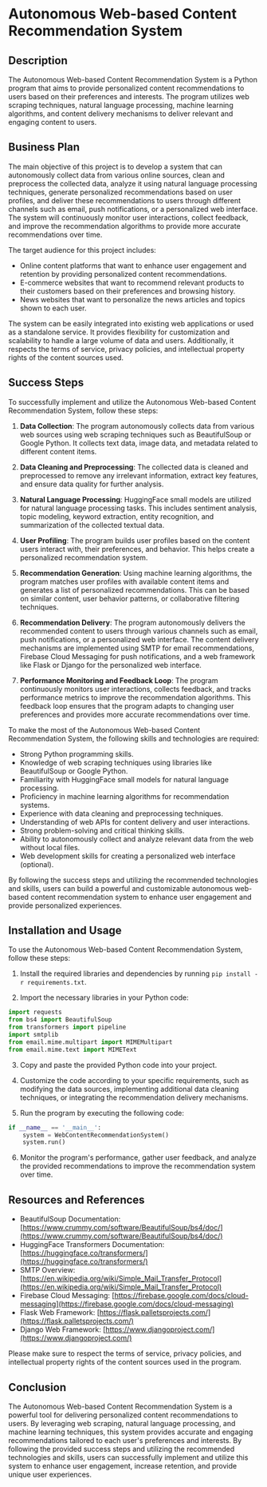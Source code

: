# Autonomous Web-based Content Recommendation System

## Description

The Autonomous Web-based Content Recommendation System is a Python program that aims to provide personalized content recommendations to users based on their preferences and interests. The program utilizes web scraping techniques, natural language processing, machine learning algorithms, and content delivery mechanisms to deliver relevant and engaging content to users.

## Business Plan

The main objective of this project is to develop a system that can autonomously collect data from various online sources, clean and preprocess the collected data, analyze it using natural language processing techniques, generate personalized recommendations based on user profiles, and deliver these recommendations to users through different channels such as email, push notifications, or a personalized web interface. The system will continuously monitor user interactions, collect feedback, and improve the recommendation algorithms to provide more accurate recommendations over time.

The target audience for this project includes:

- Online content platforms that want to enhance user engagement and retention by providing personalized content recommendations.
- E-commerce websites that want to recommend relevant products to their customers based on their preferences and browsing history.
- News websites that want to personalize the news articles and topics shown to each user.

The system can be easily integrated into existing web applications or used as a standalone service. It provides flexibility for customization and scalability to handle a large volume of data and users. Additionally, it respects the terms of service, privacy policies, and intellectual property rights of the content sources used.

## Success Steps

To successfully implement and utilize the Autonomous Web-based Content Recommendation System, follow these steps:

1. **Data Collection**: The program autonomously collects data from various web sources using web scraping techniques such as BeautifulSoup or Google Python. It collects text data, image data, and metadata related to different content items.

2. **Data Cleaning and Preprocessing**: The collected data is cleaned and preprocessed to remove any irrelevant information, extract key features, and ensure data quality for further analysis.

3. **Natural Language Processing**: HuggingFace small models are utilized for natural language processing tasks. This includes sentiment analysis, topic modeling, keyword extraction, entity recognition, and summarization of the collected textual data.

4. **User Profiling**: The program builds user profiles based on the content users interact with, their preferences, and behavior. This helps create a personalized recommendation system.

5. **Recommendation Generation**: Using machine learning algorithms, the program matches user profiles with available content items and generates a list of personalized recommendations. This can be based on similar content, user behavior patterns, or collaborative filtering techniques.

6. **Recommendation Delivery**: The program autonomously delivers the recommended content to users through various channels such as email, push notifications, or a personalized web interface. The content delivery mechanisms are implemented using SMTP for email recommendations, Firebase Cloud Messaging for push notifications, and a web framework like Flask or Django for the personalized web interface.

7. **Performance Monitoring and Feedback Loop**: The program continuously monitors user interactions, collects feedback, and tracks performance metrics to improve the recommendation algorithms. This feedback loop ensures that the program adapts to changing user preferences and provides more accurate recommendations over time.

To make the most of the Autonomous Web-based Content Recommendation System, the following skills and technologies are required:

- Strong Python programming skills.
- Knowledge of web scraping techniques using libraries like BeautifulSoup or Google Python.
- Familiarity with HuggingFace small models for natural language processing.
- Proficiency in machine learning algorithms for recommendation systems.
- Experience with data cleaning and preprocessing techniques.
- Understanding of web APIs for content delivery and user interactions.
- Strong problem-solving and critical thinking skills.
- Ability to autonomously collect and analyze relevant data from the web without local files.
- Web development skills for creating a personalized web interface (optional).

By following the success steps and utilizing the recommended technologies and skills, users can build a powerful and customizable autonomous web-based content recommendation system to enhance user engagement and provide personalized experiences.

## Installation and Usage

To use the Autonomous Web-based Content Recommendation System, follow these steps:

1. Install the required libraries and dependencies by running `pip install -r requirements.txt`.

2. Import the necessary libraries in your Python code:

```python
import requests
from bs4 import BeautifulSoup
from transformers import pipeline
import smtplib
from email.mime.multipart import MIMEMultipart
from email.mime.text import MIMEText
```

3. Copy and paste the provided Python code into your project.

4. Customize the code according to your specific requirements, such as modifying the data sources, implementing additional data cleaning techniques, or integrating the recommendation delivery mechanisms.

5. Run the program by executing the following code:

```python
if __name__ == '__main__':
    system = WebContentRecommendationSystem()
    system.run()
```

6. Monitor the program's performance, gather user feedback, and analyze the provided recommendations to improve the recommendation system over time.

## Resources and References

- BeautifulSoup Documentation: [https://www.crummy.com/software/BeautifulSoup/bs4/doc/](https://www.crummy.com/software/BeautifulSoup/bs4/doc/)
- HuggingFace Transformers Documentation: [https://huggingface.co/transformers/](https://huggingface.co/transformers/)
- SMTP Overview: [https://en.wikipedia.org/wiki/Simple_Mail_Transfer_Protocol](https://en.wikipedia.org/wiki/Simple_Mail_Transfer_Protocol)
- Firebase Cloud Messaging: [https://firebase.google.com/docs/cloud-messaging](https://firebase.google.com/docs/cloud-messaging)
- Flask Web Framework: [https://flask.palletsprojects.com/](https://flask.palletsprojects.com/)
- Django Web Framework: [https://www.djangoproject.com/](https://www.djangoproject.com/)

Please make sure to respect the terms of service, privacy policies, and intellectual property rights of the content sources used in the program.

## Conclusion

The Autonomous Web-based Content Recommendation System is a powerful tool for delivering personalized content recommendations to users. By leveraging web scraping, natural language processing, and machine learning techniques, this system provides accurate and engaging recommendations tailored to each user's preferences and interests. By following the provided success steps and utilizing the recommended technologies and skills, users can successfully implement and utilize this system to enhance user engagement, increase retention, and provide unique user experiences.